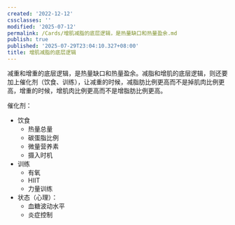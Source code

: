 ```yaml
---
created: '2022-12-12'
cssclasses: ''
modified: '2025-07-12'
permalink: /Cards/增肌减脂的底层逻辑，是热量缺口和热量盈余.md
publish: true
published: '2025-07-29T23:04:10.327+08:00'
title: 增肌减脂的底层逻辑
---
```

减重和增重的底层逻辑，是热量缺口和热量盈余。减脂和增肌的底层逻辑，则还要加上催化剂（饮食、训练），让减重的时候，减脂肪比例更高而不是掉肌肉比例更高，增重的时候，增肌肉比例更高而不是增脂肪比例更高。

催化剂：

- 饮食
	- 热量总量
	- 碳蛋脂比例
	- 微量营养素
	- 摄入时机
- 训练
	- 有氧
	- HIIT
	- 力量训练
- 状态（心理）：
	- 血糖波动水平
	- 炎症控制
